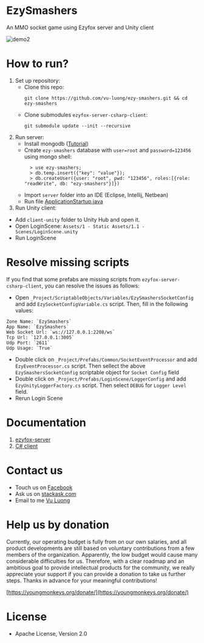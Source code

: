 # EzySmashers

An MMO socket game using Ezyfox server and Unity client

![demo2](https://user-images.githubusercontent.com/8142030/138592739-6fa73afd-69a0-492e-82f0-d1917506e1d9.gif)

# How to run?

1. Set up repository:
    - Clone this repo:
      ```
      git clone https://github.com/vu-luong/ezy-smashers.git && cd ezy-smashers
      ````
    - Clone submodules `ezyfox-server-csharp-client`:
      ```
      git submodule update --init --recursive
      ```
2. Run server:
    - Install mongodb ([Tutorial](https://docs.mongodb.com/manual/administration/install-community/))
    - Create `ezy-smashers` database with `user=root` and `password=123456` using mongo shell:
      ```
        > use ezy-smashers;
        > db.temp.insert({"key": "value"});
        > db.createUser({user: "root", pwd: "123456", roles:[{role: "readWrite", db: "ezy-smashers"}]})
      ```
    - Import ```server``` folder into an IDE (Eclipse, Intellij, Netbean)
    - Run file [ApplicationStartup.java](https://github.com/vu-luong/ezy-smashers/blob/master/server/EzySmashers-startup/src/main/java/org/youngmonkeys/ezysmashers/ApplicationStartup.java)
3. Run Unity client:
  - Add ```client-unity``` folder to Unity Hub and open it.
  - Open LoginScene: `Assets/1 - Static Assets/1.1 - Scenes/LoginScene.unity`
  - Run LoginScene

# Resolve missing scripts
If you find that some prefabs are missing scripts from `ezyfox-server-csharp-client`, you can resolve the issues as follows:

- Open `_Project/ScriptableObjects/Variables/EzySmashersSocketConfig` and add `EzySocketConfigVariable.cs` script. Then, fill in the following values:
```
Zone Name: `EzySmashers`
App Name: `EzySmashers`
Web Socket Url: `ws://127.0.0.1:2208/ws`
Tcp Url: `127.0.0.1:3005`
Udp Port: `2611`
Udp Usage: `True`
```
- Double click on `_Project/Prefabs/Common/SocketEventProcessor` and add `EzyEventProcessor.cs` script. Then sellect the above `EzySmashersSocketConfig` scriptable object for `Socket Config` field
- Double click on `_Project/Prefabs/LoginScene/LoggerConfig` and add `EzyUnityLoggerFactory.cs` script. Then select `DEBUG` for `Logger Level` field.
- Rerun Login Scene

# Documentation

1. [ezyfox-server](https://youngmonkeys.org/project/ezyfox-sever/)
2. [C# client](https://github.com/youngmonkeys/ezyfox-server-csharp-client)

# Contact us

- Touch us on [Facebook](https://www.facebook.com/youngmonkeys.org)
- Ask us on [stackask.com](https://stackask.com)
- Email to me [Vu Luong](mailto:vubinhcht@gmail.com)

# Help us by donation

Currently, our operating budget is fully from on our own salaries, and all product developments are still based on voluntary contributions from a few members of the organization. Apparently, the low budget would cause many considerable difficulties for us. Therefore, with a clear roadmap and an ambitious goal to provide intellectual products for the community, we really appreciate your support if you can provide a donation to take us further steps. Thanks in advance for your meaningful contributions!

[https://youngmonkeys.org/donate/](https://youngmonkeys.org/donate/)

# License

- Apache License, Version 2.0
